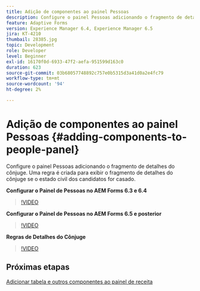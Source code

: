 ```yaml
---
title: Adição de componentes ao painel Pessoas
description: Configure o painel Pessoas adicionando o fragmento de detalhes do cônjuge. Uma regra é criada para exibir o fragmento de detalhes do cônjuge se o estado civil dos candidatos for casado.
feature: Adaptive Forms
version: Experience Manager 6.4, Experience Manager 6.5
jira: KT-4210
thumbail: 28385.jpg
topic: Development
role: Developer
level: Beginner
exl-id: 16170f0d-6933-47f2-aefa-951599d163c0
duration: 623
source-git-commit: 03b68057748892c757e0b5315d3a41d0a2e4fc79
workflow-type: tm+mt
source-wordcount: '94'
ht-degree: 2%

---
```


# Adição de componentes ao painel Pessoas {#adding-components-to-people-panel}

Configure o painel Pessoas adicionando o fragmento de detalhes do cônjuge. Uma regra é criada para exibir o fragmento de detalhes do cônjuge se o estado civil dos candidatos for casado.

**Configurar o Painel de Pessoas no AEM Forms 6.3 e 6.4**

>[!VIDEO](https://video.tv.adobe.com/v/326924?quality=12&learn=on&captions=por_br)

**Configurar o Painel de Pessoas no AEM Forms 6.5 e posterior**

>[!VIDEO](https://video.tv.adobe.com/v/326940?quality=12&learn=on&captions=por_br)

**Regras de Detalhes do Cônjuge**

>[!VIDEO](https://video.tv.adobe.com/v/326932?quality=12&learn=on&captions=por_br)

## Próximas etapas

[Adicionar tabela e outros componentes ao painel de receita](./adding-table-to-income-panel.md)
